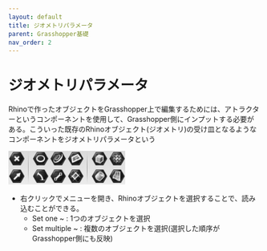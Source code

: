 ```yaml
---
layout: default
title: ジオメトリパラメータ
parent: Grasshopper基礎
nav_order: 2
---
```


# ジオメトリパラメータ

Rhinoで作ったオブジェクトをGrasshopper上で編集するためには、アトラクターというコンポーネントを使用して、Grasshopper側にインプットする必要がある。こういった既存のRhinoオブジェクト(ジオメトリ)の受け皿となるようなコンポーネントをジオメトリパラメータという

<img src="../assets/attractor.jpg" alt="hi" class="inline"/>

* 右クリックでメニューを開き、Rhinoオブジェクトを選択することで、読み込むことができる。
  * Set one ~ : 1つのオブジェクトを選択
  * Set multiple ~ : 複数のオブジェクトを選択\(選択した順序がGrasshopper側にも反映\)
